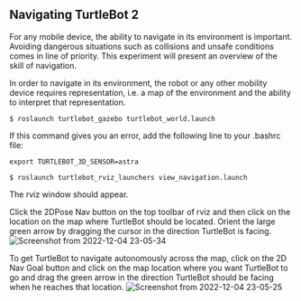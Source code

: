 ## Navigating TurtleBot 2
For any mobile device, the ability to navigate in its environment is important. Avoiding dangerous situations such as collisions and 
unsafe conditions comes in line of priority. This experiment will present an overview of the skill of navigation.

In order to navigate in its environment, the robot or any other mobility device requires representation, i.e. a map of the environment and the ability  to interpret that representation.

```
$ roslaunch turtlebot_gazebo turtlebot_world.launch
```
If this command gives you an error, add the following line to your .bashrc file:
```
export TURTLEBOT_3D_SENSOR=astra
```
```
$ roslaunch turtlebot_rviz_launchers view_navigation.launch
```
The rviz window should appear.


Click the 2DPose Nav button on the top toolbar of rviz and then click on the location on the map where TurtleBot should be located. Orient the large green arrow by dragging the cursor in the direction TurtleBot is facing.
![Screenshot from 2022-12-04 23-05-34](https://user-images.githubusercontent.com/44544565/205489606-a7500862-b042-4105-b8ab-9efa055d5b41.png)

To get TurtleBot to navigate autonomously across the map, click on the 2D Nav Goal button and click on the map location where you want TurtleBot to go and drag the green arrow in the direction TurtleBot should be facing when he reaches that location.
![Screenshot from 2022-12-04 23-05-25](https://user-images.githubusercontent.com/44544565/205489656-8804a1a0-044f-4d10-b4a0-2699bb5dea18.png)

